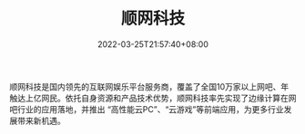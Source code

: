 ﻿---
weight: 
title: "顺网科技"
description: "顺网科技是国内领先的互联网娱乐平台服务商，覆盖了全国10万家以上网吧、年触达上亿网民。依托自身资源和产品技术优势，顺网科技率先实现了边缘计算在网吧行业的应用落地，并推出 “高性能云PC”、“云游戏”等前端应用，为更多行业发展带来新机遇。"
date: 2022-03-25T21:57:40+08:00
lastmod: 2022-03-25T16:45:40+08:00
draft: false
authors: ["Metabd"]
featuredImage: "264.jpg"
link: "https://www.shunwang.com/"
tags: ["顺网科技","基础设施"]
categories: ["navigation"]
navigation: ["基础设施"]
lightgallery: true
toc: true
pinned: false
recommend: false
recommend1: false
---
顺网科技是国内领先的互联网娱乐平台服务商，覆盖了全国10万家以上网吧、年触达上亿网民。依托自身资源和产品技术优势，顺网科技率先实现了边缘计算在网吧行业的应用落地，并推出 “高性能云PC”、“云游戏”等前端应用，为更多行业发展带来新机遇。
